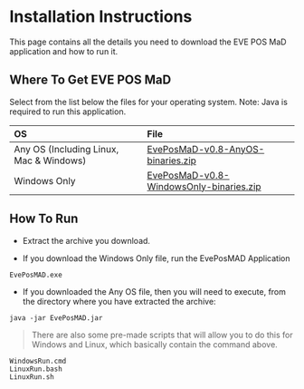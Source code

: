 # Installation Instructions #

This page contains all the details you need to download the EVE POS MaD application and how to run it.

## Where To Get EVE POS MaD ##

Select from the list below the files for your operating system. Note: Java is required to run this application.

| **OS** | **File** |
|:-------|:---------|
| Any OS (Including Linux, Mac & Windows) | [EvePosMaD-v0.8-AnyOS-binaries.zip](http://code.google.com/p/eve-pos-mad/downloads/detail?name=EvePosMaD_v0.8_AnyOS_binaries.zip&can=2&q=) |
| Windows Only | [EvePosMaD-v0.8-WindowsOnly-binaries.zip](http://code.google.com/p/eve-pos-mad/downloads/detail?name=EvePosMaD_v0.8_WindowsOnly_Binaries.zip&can=2&q=) |

## How To Run ##
  * Extract the archive you download.

  * If you download the Windows Only file, run the EvePosMAD Application
```
EvePosMAD.exe
```

  * If you downloaded the Any OS file, then you will need to execute, from the directory where you have extracted the archive:
```
java -jar EvePosMAD.jar 
```
> There are also some pre-made scripts that will allow you to do this for Windows and Linux, which basically contain the command above.
```
WindowsRun.cmd
LinuxRun.bash
LinuxRun.sh
```